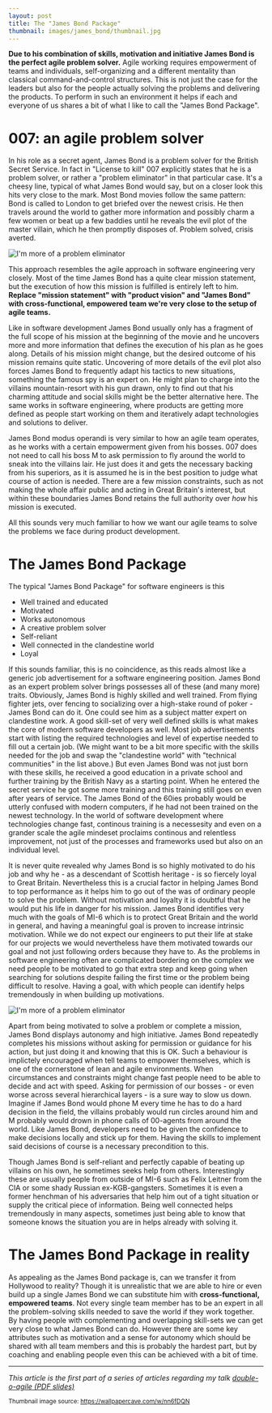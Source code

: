 ```yaml
---
layout: post
title: The "James Bond Package"
thumbnail: images/james_bond/thumbnail.jpg
---
```


**Due to his combination of skills, motivation and initiative James Bond is the perfect agile problem solver.** Agile working requires empowerment of teams and individuals, self-organizing and a different mentality than classical command-and-control structures. This is not just the case for the leaders but also for the people actually solving the problems and delivering the products. To perform in such an environment it helps if each and everyone of us shares a bit of what I like to call the "James Bond Package". 

# 007: an agile problem solver

In his role as a secret agent, James Bond is a problem solver for the British Secret Service. In fact in "License to kill" 007 explicitly states that he is a problem solver, or rather a "problem eliminator" in that particular case. It's a cheesy line, typical of what James Bond would say, but on a closer look this hits very close to the mark. Most Bond movies follow the same pattern: Bond is called to London to get briefed over the newest crisis. He then travels around the world to gather more information and possibly charm a few women or beat up a few baddies until he reveals the evil plot of the master villain, which he then promptly disposes of. Problem solved, crisis averted. 

![I'm more of a problem eliminator]({{site.base_url}}/images/james_bond/problem_eliminator.jpg)

This approach resembles the agile approach in software engineering very closely. Most of the time James Bond has a quite clear mission statement, but the execution of how this mission is fulfilled is entirely left to him. **Replace "mission statement" with "product vision" and "James Bond" with cross-functional, empowered team we're very close to the setup of agile teams.**

Like in software development James Bond usually only has a fragment of the full scope of his mission at the beginning of the movie and he uncovers more and more information that defines the execution of his plan as he goes along. Details of his mission might change, but the desired outcome of his mission remains quite static. Uncovering of more details of the evil plot also forces James Bond to frequently adapt his tactics to new situations, something the famous spy is an expert on. He might plan to charge into the villains mountain-resort with his gun drawn, only to find out that his charming attitude and social skills might be the better alternative here. The same works in software engineering, where products are getting more defined as people start working on them and iteratively adapt technologies and solutions to deliver. 

James Bond modus operandi is very similar to how an agile team operates, as he works with a certain empowerment given from his bosses. 007 does not need to call his boss M to ask permission to fly around the world to sneak into the villains lair. He just does it and gets the necessary backing from his superiors, as it is assumed he is in the best position to judge what course of action is needed. There are a few mission constraints, such as not making the whole affair public and acting in Great Britain's interest, but within these boundaries James Bond retains the full authority over *how* his mission is executed. 

All this sounds very much familiar to how we want our agile teams to solve the problems we face during product development.

# The James Bond Package

The typical "James Bond Package" for software engineers is this

 * Well trained and educated
 * Motivated
 * Works autonomous
 * A creative problem solver 
 * Self-reliant
 * Well connected in the clandestine world
 * Loyal
 
If this sounds familiar, this is no coincidence, as this reads almost like a generic job advertisement for a software engineering position. 
James Bond as an expert problem solver brings possesses all of these (and many more) traits. Obviously, James Bond is highly skilled and well trained. From flying fighter jets, over fencing to socializing over a high-stake round of poker - James Bond can do it. One could see him as a subject matter expert on clandestine work. 
A good skill-set of very well defined skills is what makes the core of modern software developers as well. 
Most job advertisements start with listing the required technologies and level of expertise needed to fill out a certain job. (We might want to be a bit more specific with the skills needed for the job and swap the "clandestine world" with "technical communities" in the list above.)
But even James Bond was not just born with these skills, he received a good education in a private school and further training by the British Navy as a starting point. When he entered the secret service he got some more training and this training still goes on even after years of service. The James Bond of the 60ies probably would be utterly confused with modern computers, if he had not been trained on the newest technology. In the world of software development where technologies change fast, continous training is a necessesity and even on a grander scale the agile mindeset proclaims continous and relentless improvement, not just of the processes and frameworks used but also on an individual level. 

It is never quite revealed why James Bond is so highly motivated to do his job and why he - as a descendant of Scottish heritage - is so fiercely loyal to Great Britain. Nevertheless this is a crucial factor in helping James Bond to top performance as it helps him to go out of the was of ordinary people to solve the problem. Without motivation and loyalty it is doubtful that he would put his life in danger for his mission. James Bond identifies very much with the goals of MI-6 which is to protect Great Britain and the world in general, and having a meaningful goal is proven to increase intrinsic motivation.
While we do not expect our engineers to put their life at stake for our projects we would nevertheless have them motivated towards our goal and not just following orders because they have to. As the problems in software engineering often are complicated bordering on the complex we need people to be motivated to go that extra step and keep going when searching for solutions despite failing the first time or the problem being difficult to resolve. Having a goal, with which people can identify helps tremendously in when building up motivations. 

![I'm more of a problem eliminator]({{site.base_url}}/images/james_bond/stop_when_im_done.jpg)

Apart from being motivated to solve a problem or complete a mission, James Bond displays autonomy and high initiative. James Bond repeatedly completes his missions without asking for permission or guidance for his action, but just doing it and knowing that this is OK. 
Such a behaviour is implictely encouraged when tell teams to empower themselves, which is one of the cornerstone of lean and agile environments. When circumstances and constraints might change fast people need to be able to decide and act with speed. Asking for permission of our bosses - or even worse across several hierarchical layers - is a sure way to slow us down. Imagine if James Bond would phone M every time he has to do a hard decision in the field, the villains probably would run circles around him and M probably would drown in phone calls of 00-agents from around the world.
Like James Bond, developers need to be given the confidence to make decisions locally and stick up for them. Having the skills to implement said decisions of course is a necessary precondition to this. 

Though James Bond is self-reliant and perfectly capable of beating up villains on his own, he sometimes seeks help from others. Interestingly these are usually people from outside of MI-6 such as Felix Leitner from the CIA or some shady Russian ex-KGB-gangsters. Sometimes it is even a former henchman of his adversaries that help him out of a tight situation or supply the critical piece of information. Being well connected helps tremendously in many aspects, sometimes just being able to know that someone knows the situation you are in helps already with solving it. 


# The James Bond Package in reality

As appealing as the James Bond package is, can we transfer it from Hollywood to reality? Though it is unrealistic that we are able to hire or even build up a single James Bond we can substitute him with **cross-functional, empowered teams**. Not every single team member has to be an expert in all the problem-solving skills needed to save the world if they work together. By having people with complementing and overlapping skill-sets we can get very close to what James Bond can do. However there are some key attributes such as motivation and a sense for autonomy which should be shared with all team members and this is probably the hardest part, but by coaching and enabling people even this can be achieved with a bit of time.

---
*This article is the first part of a series of articles regarding  my talk [double-o-agile (PDF slides)](/images/james_bond/00agile_english.pdf)* 


<sub>Thumbnail image source: https://wallpapercave.com/w/nn6fDQN</sub>



